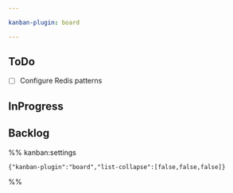 ```yaml
---

kanban-plugin: board

---
```


## ToDo

- [ ] Configure Redis patterns


## InProgress



## Backlog





%% kanban:settings
```
{"kanban-plugin":"board","list-collapse":[false,false,false]}
```
%%
